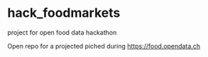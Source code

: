 # hack_foodmarkets
project for open food data hackathon 

Open repo for a projected piched during https://food.opendata.ch
